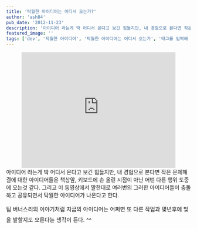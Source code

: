 ```yaml
---
title: '탁월한 아이디어는 어디서 오는가?'
author: 'ash84'
pub_date: '2012-11-23'
description: '아이디어 라는게 딱 어디서 온다고 보긴 힘들지만, 내 경험으로 본다면 작은 문제해결에 대한 아이디어들은 책상앞, 키보드에 손 올린 시점이 아닌 어떤 다른 행위 도중에 오는것 같다. 그리고 이 동영상에서 말한대로 여러번'
featured_image: ''
tags: ['dev', '탁월한 아이디어', '탁월한 아이디어는 어디서 오는가', '태그를 입력해 주세요.']
---
```



<center>  
<iframe allowfullscreen="" frameborder="0" height="315" src="http://www.youtube.com/embed/DTL7h8bEJQU" width="420"></iframe>  
</center><span style="font-size: 11pt;">아이디어 라는게 딱 어디서 온다고 보긴 힘들지만, 내 경험으로 본다면 작은 문제해결에 대한 아이디어들은 책상앞, 키보드에 손 올린 시점이 아닌 어떤 다른 행위 도중에 오는것 같다. 그리고 이 동영상에서 말한대로 여러번의 그러한 아이디어들이 충돌하고 공유되면서 탁월한 아이디어가 나온다고 한다. </span>

<span style="font-size: 11pt;">  
</span>

<span style="font-size: 15px; line-height: 29px;">팀 버너스리의 이야기처럼 지금의 아이디어는 어쩌면 또 다른 작업과 몇년후에 빛을 발할지도 모른다는 생각이 든다. ^^ </span>



